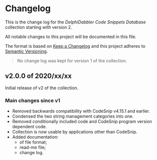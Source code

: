 # Changelog

This is the change log for the _DelphiDabbler Code Snippets Database_ collection starting with version 2.

All notable changes to this project will be documented in this file.

The format is based on [Keep a Changelog](https://keepachangelog.com/en/1.0.0/) and this project adheres to [Semantic Versioning](https://semver.org/spec/v2.0.0.html).

> No change log was kept for version 1 of the collection.

## v2.0.0 of 2020/xx/xx

Initial release of v2 of the collection.

### Main changes since v1

* Removed backwards compatibility with CodeSnip v4.15.1 and earlier.
* Condensed the two string management categories into one.
* Removed conditionally included code and CodeSnip program version dependent code.
* Collection is now usable by applications other than CodeSnip.
* Added documentation:
    * of file format;
    * read-me file;
    * change log.
